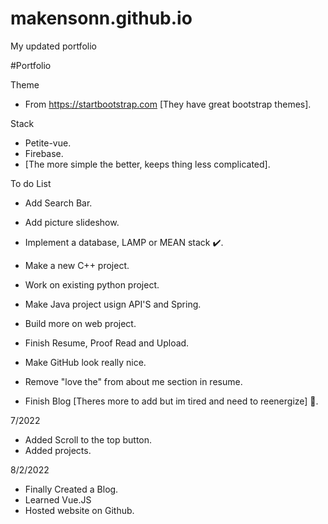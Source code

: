 # makensonn.github.io
My updated portfolio


#Portfolio

Theme
- From https://startbootstrap.com [They have great bootstrap themes].

Stack
- Petite-vue.
- Firebase.
- [The more simple the better, keeps thing less complicated].

To do List

- Add Search Bar.
- Add picture slideshow.
- Implement a database, LAMP or MEAN stack ✔️.

- Make a new C++ project. 
- Work on existing python project.
- Make Java project usign API'S and Spring.
- Build more on web project.

- Finish Resume, Proof Read and Upload.
- Make GitHub look really nice.

- Remove "love the" from about me section in resume.

- Finish Blog [Theres more to add but im tired and need to reenergize] 🔋.

7/2022

- Added Scroll to the top button.
- Added projects.

8/2/2022

- Finally Created a Blog.
- Learned Vue.JS
- Hosted website on Github. 
